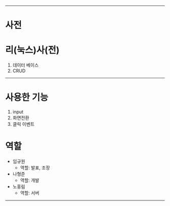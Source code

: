 ﻿<hr>

사전
====

# 리(눅스)사(전)
1. 데이터 베이스
2. CRUD

<hr>

# 사용한 기능
1. input
2. 화면전환
3. 클릭 이벤트

# 역할
* 임규원
    * 역할: 발표, 조장
* 나형준
    * 역할: 개발
* 노홍림
    * 역할: 서버

<hr>

